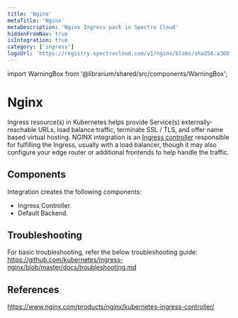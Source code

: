 ```yaml
---
title: 'Nginx'
metaTitle: 'Nginx'
metaDescription: 'Nginx Ingress pack in Spectro Cloud'
hiddenFromNav: true
isIntegration: true
category: ['ingress']
logoUrl: 'https://registry.spectrocloud.com/v1/nginx/blobs/sha256:a36bf7e8023f018298ddbf0c82a49c38e872db4b0e480a39c285ae002916a83f?type=image/png'
---
```


import WarningBox from '@librarium/shared/src/components/WarningBox';

# Nginx

Ingress resource(s) in Kubernetes helps provide Service(s) externally-reachable URLs, load balance traffic, terminate SSL / TLS, and offer name based virtual hosting. NGINX integration is an [Ingress controller](https://kubernetes.io/docs/concepts/services-networking/ingress-controllers) responsible for fulfilling the Ingress, usually with a load balancer, though it may also configure your edge router or additional frontends to help handle the traffic.

## Components

Integration creates the following components:

* Ingress Controller.
* Default Backend.

## Troubleshooting

For basic troubleshooting, refer the below troubleshooting guide:
https://github.com/kubernetes/ingress-nginx/blob/master/docs/troubleshooting.md

## References

https://www.nginx.com/products/nginx/kubernetes-ingress-controller/
